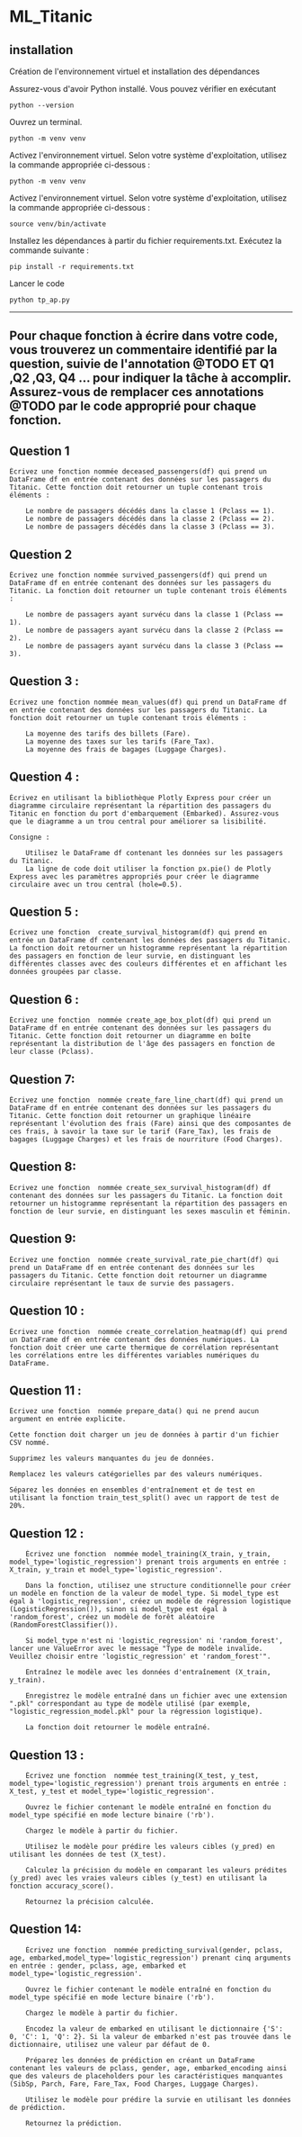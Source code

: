 # ML_Titanic

## installation 

Création de l'environnement virtuel et installation des dépendances

Assurez-vous d'avoir Python installé. Vous pouvez vérifier en exécutant 

    python --version 

Ouvrez un terminal.

    python -m venv venv

Activez l'environnement virtuel. Selon votre système d'exploitation, utilisez la commande appropriée ci-dessous :

    python -m venv venv

Activez l'environnement virtuel. Selon votre système d'exploitation, utilisez la commande appropriée ci-dessous :

    source venv/bin/activate


Installez les dépendances à partir du fichier requirements.txt. Exécutez la commande suivante :

    pip install -r requirements.txt

Lancer le code

    python tp_ap.py



---------------------------
Pour chaque fonction à écrire dans votre code, vous trouverez un commentaire identifié par la question, suivie de l'annotation @TODO ET Q1 ,Q2 ,Q3, Q4 ... pour indiquer la tâche à accomplir. Assurez-vous de remplacer ces annotations @TODO par le code approprié pour chaque fonction.
--------------------------------
## Question 1 

    Écrivez une fonction nommée deceased_passengers(df) qui prend un DataFrame df en entrée contenant des données sur les passagers du Titanic. Cette fonction doit retourner un tuple contenant trois éléments :

        Le nombre de passagers décédés dans la classe 1 (Pclass == 1).
        Le nombre de passagers décédés dans la classe 2 (Pclass == 2).
        Le nombre de passagers décédés dans la classe 3 (Pclass == 3).


## Question 2


    Écrivez une fonction nommée survived_passengers(df) qui prend un DataFrame df en entrée contenant des données sur les passagers du Titanic. La fonction doit retourner un tuple contenant trois éléments :

        Le nombre de passagers ayant survécu dans la classe 1 (Pclass == 1).
        Le nombre de passagers ayant survécu dans la classe 2 (Pclass == 2).
        Le nombre de passagers ayant survécu dans la classe 3 (Pclass == 3).


## Question 3 :

    Écrivez une fonction nommée mean_values(df) qui prend un DataFrame df en entrée contenant des données sur les passagers du Titanic. La fonction doit retourner un tuple contenant trois éléments :

        La moyenne des tarifs des billets (Fare).
        La moyenne des taxes sur les tarifs (Fare_Tax).
        La moyenne des frais de bagages (Luggage Charges).

## Question 4 :

    Écrivez en utilisant la bibliothèque Plotly Express pour créer un diagramme circulaire représentant la répartition des passagers du Titanic en fonction du port d'embarquement (Embarked). Assurez-vous que le diagramme a un trou central pour améliorer sa lisibilité.

    Consigne :

        Utilisez le DataFrame df contenant les données sur les passagers du Titanic.
        La ligne de code doit utiliser la fonction px.pie() de Plotly Express avec les paramètres appropriés pour créer le diagramme circulaire avec un trou central (hole=0.5).


## Question 5 :

    Écrivez une fonction  create_survival_histogram(df) qui prend en entrée un DataFrame df contenant les données des passagers du Titanic. La fonction doit retourner un histogramme représentant la répartition des passagers en fonction de leur survie, en distinguant les différentes classes avec des couleurs différentes et en affichant les données groupées par classe.


## Question 6 :


    Écrivez une fonction  nommée create_age_box_plot(df) qui prend un DataFrame df en entrée contenant des données sur les passagers du Titanic. Cette fonction doit retourner un diagramme en boîte représentant la distribution de l'âge des passagers en fonction de leur classe (Pclass).


## Question 7:

    Écrivez une fonction  nommée create_fare_line_chart(df) qui prend un DataFrame df en entrée contenant des données sur les passagers du Titanic. Cette fonction doit retourner un graphique linéaire représentant l'évolution des frais (Fare) ainsi que des composantes de ces frais, à savoir la taxe sur le tarif (Fare_Tax), les frais de bagages (Luggage Charges) et les frais de nourriture (Food Charges).


## Question 8:


    Ecrivez une fonction  nommée create_sex_survival_histogram(df) df contenant des données sur les passagers du Titanic. La fonction doit retourner un histogramme représentant la répartition des passagers en fonction de leur survie, en distinguant les sexes masculin et féminin.





## Question 9:


    Écrivez une fonction  nommée create_survival_rate_pie_chart(df) qui prend un DataFrame df en entrée contenant des données sur les passagers du Titanic. Cette fonction doit retourner un diagramme circulaire représentant le taux de survie des passagers.

## Question 10 :


    Écrivez une fonction  nommée create_correlation_heatmap(df) qui prend un DataFrame df en entrée contenant des données numériques. La fonction doit créer une carte thermique de corrélation représentant les corrélations entre les différentes variables numériques du DataFrame.

## Question  11 :

	Écrivez une fonction  nommée prepare_data() qui ne prend aucun argument en entrée explicite.

	Cette fonction doit charger un jeu de données à partir d'un fichier CSV nommé.

	Supprimez les valeurs manquantes du jeu de données.

	Remplacez les valeurs catégorielles par des valeurs numériques.

	Séparez les données en ensembles d'entraînement et de test en utilisant la fonction train_test_split() avec un rapport de test de 20%.


## Question 12 :

        Écrivez une fonction  nommée model_training(X_train, y_train, model_type='logistic_regression') prenant trois arguments en entrée : X_train, y_train et model_type='logistic_regression'.

        Dans la fonction, utilisez une structure conditionnelle pour créer un modèle en fonction de la valeur de model_type. Si model_type est égal à 'logistic_regression', créez un modèle de régression logistique (LogisticRegression()), sinon si model_type est égal à 'random_forest', créez un modèle de forêt aléatoire (RandomForestClassifier()).

        Si model_type n'est ni 'logistic_regression' ni 'random_forest', lancer une ValueError avec le message "Type de modèle invalide. Veuillez choisir entre 'logistic_regression' et 'random_forest'".

        Entraînez le modèle avec les données d'entraînement (X_train, y_train).

        Enregistrez le modèle entraîné dans un fichier avec une extension ".pkl" correspondant au type de modèle utilisé (par exemple, "logistic_regression_model.pkl" pour la régression logistique).

        La fonction doit retourner le modèle entraîné.


## Question 13 :

        Écrivez une fonction  nommée test_training(X_test, y_test, model_type='logistic_regression') prenant trois arguments en entrée : X_test, y_test et model_type='logistic_regression'.

        Ouvrez le fichier contenant le modèle entraîné en fonction du model_type spécifié en mode lecture binaire ('rb').

        Chargez le modèle à partir du fichier.

        Utilisez le modèle pour prédire les valeurs cibles (y_pred) en utilisant les données de test (X_test).

        Calculez la précision du modèle en comparant les valeurs prédites (y_pred) avec les vraies valeurs cibles (y_test) en utilisant la fonction accuracy_score().

        Retournez la précision calculée.

## Question  14:

        Écrivez une fonction  nommée predicting_survival(gender, pclass, age, embarked,model_type='logistic_regression') prenant cinq arguments en entrée : gender, pclass, age, embarked et model_type='logistic_regression'.

        Ouvrez le fichier contenant le modèle entraîné en fonction du model_type spécifié en mode lecture binaire ('rb').

        Chargez le modèle à partir du fichier.

        Encodez la valeur de embarked en utilisant le dictionnaire {'S': 0, 'C': 1, 'Q': 2}. Si la valeur de embarked n'est pas trouvée dans le dictionnaire, utilisez une valeur par défaut de 0.

        Préparez les données de prédiction en créant un DataFrame contenant les valeurs de pclass, gender, age, embarked_encoding ainsi que des valeurs de placeholders pour les caractéristiques manquantes (SibSp, Parch, Fare, Fare_Tax, Food Charges, Luggage Charges).

        Utilisez le modèle pour prédire la survie en utilisant les données de prédiction.

        Retournez la prédiction.
